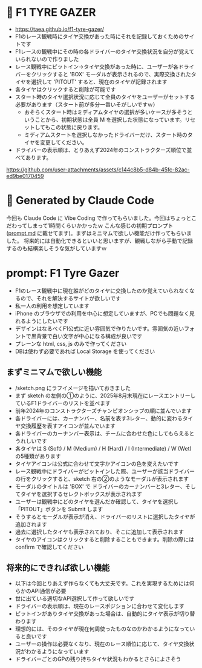 # 🏁 F1 TYRE GAZER

- https://taea.github.io/f1-tyre-gazer/
- F1のレース観戦時にタイヤ交換があった時にそれを記録しておくためのサイトです
- F1レースの観戦中にその時の各ドライバーのタイヤ交換状況を自分が覚えていられないので作りました
- レース観戦中にピットイン→タイヤ交換があった時に、ユーザーが各ドライバーをクリックすると 'BOX' モーダルが表示されるので、実際交換されたタイヤを選択して 'PITOUT' すると、現在のタイヤが記録されます
- 各タイヤはクリックすると削除が可能です
- スタート時のタイヤ選択状況に応じて全員のタイヤをユーザーがセットする必要があります（スタート前が多分一番いそがしいですｗ）
  - おそらくスタート時はミディアムタイヤの選択が多いケースが多そうということから、初期状態は全員 M を選択した状態になっています。リセットしてもこの状態に戻ります。
  - ミディアムスタートを選択しなかったドライバーだけ、スタート時のタイヤを変更してください。
- ドライバーの表示順は、とりあえず2024年のコンストラクターズ順位で並べてあります。

https://github.com/user-attachments/assets/c144c8b5-d84b-45fc-82ac-ed9be0170459



# :robot: Generated by Claude Code 

今回も Claude Code に Vibe Coding で作ってもらいました。今回はちょっとこだわってしまって1時間くらいかかったｗ
こんな感じの初期プロンプト ([prompt.md](https://github.com/taea/f1-tyre-gazer/blob/main/prompt.md) に載せてます)。まずはミニマムで欲しい機能だけ作ってもらいました。
将来的には自動化できるといいと思いますが、観戦しながら手動で記録するのも結構楽しそうな気がしていますｗ

# prompt: F1 Tyre Gazer

- F1のレース観戦中に現在誰がどのタイヤに交換したのか覚えていられなくなるので、それを解決するサイトが欲しいです
- 私一人の利用を想定しています
- iPhone のブラウザでの利用を中心に想定していますが、PCでも問題なく見れるようにしたいです
- デザインはなるべくF1公式に近い雰囲気で作りたいです。雰囲気の近いフォントで黒背景で白い文字が中心になる構成が良いです
- プレーンな html, css, js のみで作ってください
- DBは使わず必要であれば Local Storage を使ってください

## まずミニマムで欲しい機能

- /sketch.png にラフイメージを描いておきました
- まず sketch の左側の①のように、2025年8月末現在にレースエントリーしているF1ドライバーのリストを並べます
- 前年2024年のコンストラクターズチャンピオンシップの順に並んでいます
- 各ドライバーには、カーナンバー、名前を表す3レター、動的に変わるタイヤ交換履歴を表すアイコンが並んでいます
- 各ドライバーのカーナンバー表示は、チームに合わせた色にしてもらえるとうれしいです
- 各タイヤは S (Soft) / M (Medium) / H (Hard) / I (Intermediate) / W (Wet) の5種類があります
- タイヤアイコンは公式に合わせて文字かアイコンの色を変えたいです
- レース観戦中にドライバーがピットインした際、ユーザーが該当ドライバーの行をクリックすると、sketch 右の②のようなモーダルが表示されます
- モーダルのタイトルは 'BOX' で ドライバーのカーナンバーと3レター、そしてタイヤを選択するセレクトボックスが表示されます
- ユーザーは観戦中にどのタイヤを選んだか確認して、タイヤを選択し「PITOUT」ボタンを Submit します
- そうするとモーダルが表示が消え、ドライバーのリストに選択したタイヤが追加されます
- 過去に選択したタイヤも表示されており、そこに追加して表示されます
- タイヤのアイコンはクリックすると削除することもできます。削除の際には confirm で確認してください

## 将来的にできれば欲しい機能

- 以下は今回とりあえず作らなくても大丈夫です。これを実現するためには何らかのAPI通信が必要
- 世に出ている適切なAPI選択して作って欲しいです
- ドライバーの表示順は、現在のレースポジションに合わせて変化します
- ピットインがありタイヤ交換があった場合は、自動的にタイヤ表示が切り替わります
- 理想的には、そのタイヤが現在何周使ったものなのかわかるようになっていると良いです
- ユーザーの操作は必要なくなり、現在のレース順位に応じて、タイヤ交換状況がわかるようになっています
- ドライバーごとのGPの残り持ちタイヤ状況もわかるとさらによさそう
